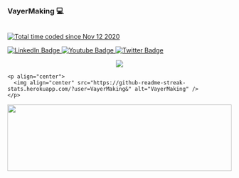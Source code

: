 ### VayerMaking :computer:

   <br><a href="https://wakatime.com/@65f1bd92-64be-4878-b26a-8dbc49371590"><img src="https://wakatime.com/badge/user/65f1bd92-64be-4878-b26a-8dbc49371590.svg"     alt="Total time coded since Nov 12 2020" /></a></br>

<div id="badges">
  <a href="your-linkedin-URL">
    <img src="https://img.shields.io/badge/LinkedIn-blue?style=for-the-badge&logo=linkedin&logoColor=white" alt="LinkedIn Badge"/>
  </a>
  <a href="your-youtube-URL">
    <img src="https://img.shields.io/badge/Instagram-red?style=for-the-badge&logo=instagram&logoColor=white" alt="Youtube Badge"/>
  </a>
  <a href="your-twitter-URL">
    <img src="https://img.shields.io/badge/Twitter-blue?style=for-the-badge&logo=twitter&logoColor=white" alt="Twitter Badge"/>
  </a>
</div>

  <div>
    <p align="center">
      <img src="https://github-readme-stats.vercel.app/api?username=VayerMaking&show_icons=true&theme=synthwave&include_all_commits=true"> 
    </p>

    <p align="center">
      <img align="center" src="https://github-readme-streak-stats.herokuapp.com/?user=VayerMaking&" alt="VayerMaking" />
    </p>
    
  <div>
    
  <img src="https://raw.githubusercontent.com/matfantinel/matfantinel/master/waves.svg" width="100%" height="150">
  
<!-- <p align="center">
  <img src="https://github-readme-stats.vercel.app/api/top-langs/?username=VayerMaking&layout=compact&theme=yeblu&exclude_repo=hacktuesthundersystem,HackTUES_8b_22_martin_vayer,hacktues_preparation,hello-world"> 
  <img src="https://github-readme-stats.vercel.app/api/wakatime?username=VayerMaking&theme=yeblu"> 
</p> -->
<!-- 
<p align="center">
  <img alt="my atom theme" src="https://github-readme-stats.vercel.app/api/pin/?username=VayerMaking&repo=vayers-atom-theme&theme=vision-friendly-dark"> 
  <img alt="school stuff" src="https://github-readme-stats.vercel.app/api/pin/?username=VayerMaking&repo=elsys2020-2021&theme=vision-friendly-dark"> 
  <img src="https://github-readme-stats.vercel.app/api/pin/?username=VayerMaking&repo=elu4&theme=monokai"> 
  <img src="https://github-readme-stats.vercel.app/api/pin/?username=VayerMaking&repo=cloudsinmagenta&theme=monokai"> 
  <img src="https://github-readme-stats.vercel.app/api/pin/?username=VayerMaking&repo=vayermakingsbot&theme=maroongold"> 
  <img src="https://github-readme-stats.vercel.app/api/pin/?username=VayerMaking&repo=elixir_course&theme=maroongold"> 
  <img src="https://github-readme-stats.vercel.app/api/pin/?username=VayerMaking&repo=djitelloPi&theme=monokai">
  <img src="https://github-readme-stats.vercel.app/api/pin/?username=VayerMaking&repo=mh18automation&theme=monokai">
  
</p> -->
